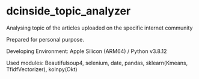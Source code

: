 # dcinside_topic_analyzer
Analysing topic of the articles uploaded on the specific internet community

Prepared for personal purpose.

Developing Environment: Apple Silicon (ARM64) / Python v3.8.12

Used modules:
  Beautifulsoup4, selenium, date, pandas, sklearn(Kmeans, TfidfVectorizer), kolnpy(Okt)

